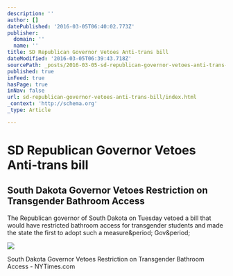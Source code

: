 ```yaml
---
description: ''
author: []
datePublished: '2016-03-05T06:40:02.773Z'
publisher:
  domain: ''
  name: ''
title: SD Republican Governor Vetoes Anti-trans bill
dateModified: '2016-03-05T06:39:43.718Z'
sourcePath: _posts/2016-03-05-sd-republican-governor-vetoes-anti-trans-bill.md
published: true
inFeed: true
hasPage: true
inNav: false
url: sd-republican-governor-vetoes-anti-trans-bill/index.html
_context: 'http://schema.org'
_type: Article

---
```

# SD Republican Governor Vetoes Anti-trans bill

<article style=""><h1>South Dakota Governor Vetoes Restriction on Transgender Bathroom Access</h1><p>The Republican governor of South Dakota on Tuesday vetoed a bill that would have restricted bathroom access for transgender students and made the state the first to adopt such a measure&amp;period; Gov&amp;period;</p><img src="https://cdn1.nyt.com/images/2016/03/02/us/02dakota-web/02dakota-web-thumbLarge.jpg" /></article>

South Dakota Governor Vetoes Restriction on Transgender Bathroom Access - NYTimes.com